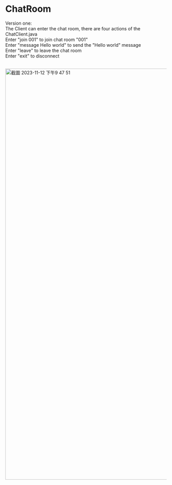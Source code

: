 # ChatRoom

Version one:  <br />
The Client can enter the chat room, there are four actions of the ChatClient.java  <br />
Enter "join 001" to join chat room "001"  <br />
Enter "message Hello world" to send the "Hello world" message  <br />
Enter "leave" to leave the chat room  <br />
Enter "exit" to disconnect  <br />
 <br />

<img width="1280" alt="截圖 2023-11-12 下午9 47 51" src="https://github.com/BrianChen027/ChatRoom/assets/97871497/e991dae5-8795-4ee9-ad0d-4bbe63618bf9">
